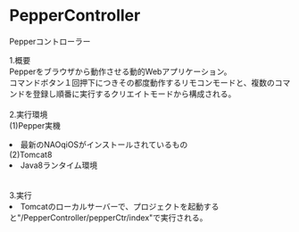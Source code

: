 # PepperController
Pepperコントローラー

1.概要<br>
Pepperをブラウザから動作させる動的Webアプリケーション。<br>
コマンドボタン１回押下につきその都度動作するリモコンモードと、複数のコマンドを登録し順番に実行するクリエイトモードから構成される。
<br>
<br>
2.実行環境<br>
(1)Pepper実機
<li>最新のNAOqiOSがインストールされているもの</li>
(2)Tomcat8
<li>Java8ランタイム環境</li>
<br>
<br>
3.実行
<li>Tomcatのローカルサーバーで、プロジェクトを起動すると"/PepperController/pepperCtr/index"で実行される。<br>
